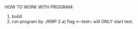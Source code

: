 HOW TO WORK WITH PROGRAM:
1) build
2) run program by ./KMP <string>
2.a) flag <--test> will ONLY start test.
